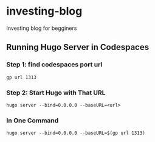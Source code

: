 # investing-blog
Investing blog for begginers


## Running Hugo Server in Codespaces 
### Step 1: find codespaces port url 
 
 `gp url 1313`

### Step 2: Start Hugo with That URL 

`hugo server --bind=0.0.0.0 --baseURL=<url>`



### In One Command 

`hugo server --bind=0.0.0.0 --baseURL=$(gp url 1313)`

